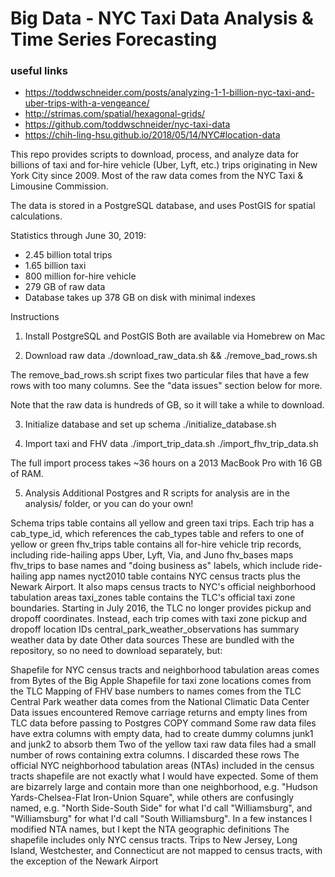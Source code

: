 # Big Data - NYC Taxi Data Analysis & Time Series Forecasting

### useful links
* https://toddwschneider.com/posts/analyzing-1-1-billion-nyc-taxi-and-uber-trips-with-a-vengeance/
* http://strimas.com/spatial/hexagonal-grids/
* https://github.com/toddwschneider/nyc-taxi-data
* https://chih-ling-hsu.github.io/2018/05/14/NYC#location-data


This repo provides scripts to download, process, and analyze data for billions of taxi and for-hire vehicle (Uber, Lyft, etc.) trips originating in New York City since 2009. Most of the raw data comes from the NYC Taxi & Limousine Commission.

The data is stored in a PostgreSQL database, and uses PostGIS for spatial calculations.

Statistics through June 30, 2019:

* 2.45 billion total trips
* 1.65 billion taxi
* 800 million for-hire vehicle
* 279 GB of raw data
* Database takes up 378 GB on disk with minimal indexes


Instructions
1. Install PostgreSQL and PostGIS
Both are available via Homebrew on Mac

2. Download raw data
./download_raw_data.sh && ./remove_bad_rows.sh

The remove_bad_rows.sh script fixes two particular files that have a few rows with too many columns. See the "data issues" section below for more.

Note that the raw data is hundreds of GB, so it will take a while to download.

3. Initialize database and set up schema
./initialize_database.sh

4. Import taxi and FHV data
./import_trip_data.sh
./import_fhv_trip_data.sh

The full import process takes ~36 hours on a 2013 MacBook Pro with 16 GB of RAM.

5. Analysis
Additional Postgres and R scripts for analysis are in the analysis/ folder, or you can do your own!

Schema
trips table contains all yellow and green taxi trips. Each trip has a cab_type_id, which references the cab_types table and refers to one of yellow or green
fhv_trips table contains all for-hire vehicle trip records, including ride-hailing apps Uber, Lyft, Via, and Juno
fhv_bases maps fhv_trips to base names and "doing business as" labels, which include ride-hailing app names
nyct2010 table contains NYC census tracts plus the Newark Airport. It also maps census tracts to NYC's official neighborhood tabulation areas
taxi_zones table contains the TLC's official taxi zone boundaries. Starting in July 2016, the TLC no longer provides pickup and dropoff coordinates. Instead, each trip comes with taxi zone pickup and dropoff location IDs
central_park_weather_observations has summary weather data by date
Other data sources
These are bundled with the repository, so no need to download separately, but:

Shapefile for NYC census tracts and neighborhood tabulation areas comes from Bytes of the Big Apple
Shapefile for taxi zone locations comes from the TLC
Mapping of FHV base numbers to names comes from the TLC
Central Park weather data comes from the National Climatic Data Center
Data issues encountered
Remove carriage returns and empty lines from TLC data before passing to Postgres COPY command
Some raw data files have extra columns with empty data, had to create dummy columns junk1 and junk2 to absorb them
Two of the yellow taxi raw data files had a small number of rows containing extra columns. I discarded these rows
The official NYC neighborhood tabulation areas (NTAs) included in the census tracts shapefile are not exactly what I would have expected. Some of them are bizarrely large and contain more than one neighborhood, e.g. "Hudson Yards-Chelsea-Flat Iron-Union Square", while others are confusingly named, e.g. "North Side-South Side" for what I'd call "Williamsburg", and "Williamsburg" for what I'd call "South Williamsburg". In a few instances I modified NTA names, but I kept the NTA geographic definitions
The shapefile includes only NYC census tracts. Trips to New Jersey, Long Island, Westchester, and Connecticut are not mapped to census tracts, with the exception of the Newark Airport